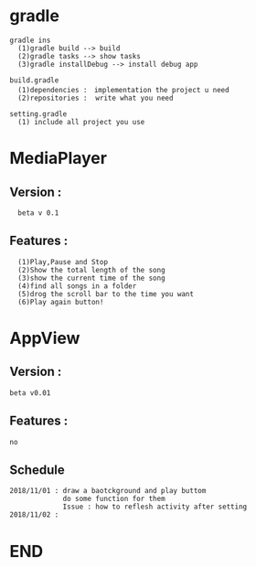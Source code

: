 # gradle

    gradle ins
      (1)gradle build --> build
      (2)gradle tasks --> show tasks
      (3)gradle installDebug --> install debug app  
      
    build.gradle
      (1)dependencies :　implementation the project u need
      (2)repositories :  write what you need 
      
    setting.gradle
      (1) include all project you use
# MediaPlayer
## Version :
      beta v 0.1
## Features :

      (1)Play,Pause and Stop
      (2)Show the total length of the song
      (3)show the current time of the song
      (4)find all songs in a folder
      (5)drog the scroll bar to the time you want
      (6)Play again button!
# AppView
## Version :
    beta v0.01
## Features :
    no
## Schedule
    2018/11/01 : draw a baotckground and play buttom
                 do some function for them
                 Issue : how to reflesh activity after setting
    2018/11/02 :   
# END
